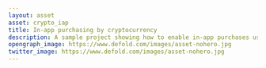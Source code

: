 ```yaml
---
layout: asset
asset: crypto_iap
title: In-app purchasing by cryptocurrency
description: A sample project showing how to enable in-app purchases using cryptocurrencies.
opengraph_image: https://www.defold.com/images/asset-nohero.jpg
twitter_image: https://www.defold.com/images/asset-nohero.jpg
---
```


